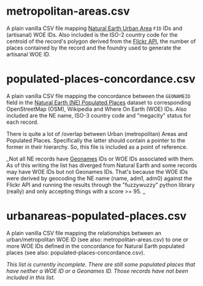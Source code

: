 metropolitan-areas.csv
==

A plain vanilla CSV file mapping [Natural Earth Urban Area](http://www.naturalearthdata.com/downloads/10m-cultural-vectors/10m-urban-area/) `FID` IDs and
(artisanal) WOE IDs. Also included is the ISO-2 country code for the centroid of
the record's polygon derived from the [Flickr API](http://www.flickr.com/services/api/flickr.places.findByLatLon.html), the number of places
contained by the record and the foundry used to generate the artisanal WOE ID.

populated-places-concordance.csv
==

A plain vanilla CSV file mapping the concordance between the `GEONAMEID` field
in the [Natural Earth (NE) Populated
Places](http://www.naturalearthdata.com/downloads/10m-cultural-vectors/10m-populated-places/)
dataset to corresponding OpenStreetMap (OSM), Wikipedia and Where On Earth (WOE)
IDs. Also included are the NE name, ISO-3 country code and "megacity" status for
each record.

There is quite a lot of /overlap between Urban (metropolitan) Areas and
Populated Places. Specifically the latter should contain a pointer to the former in their hierarchy. So, this file is included as a point of reference.

_Not all NE records have [Geonames](http://www.geonames.org/) IDs or WOE IDs associated
with them. As of this writing the list has diverged from Natural Earth and some records may have WOE IDs but not Geonames IDs. That's because the WOE IDs were derived by geocoding the NE name (name, adm1, adm0) against the Flickr API and running the results through the "fuzzywuzzy" python library (really) and only accepting things with a score >= 95.
_

urbanareas-populated-places.csv
==

A plain vanilla CSV file mapping the relationships between an urban/metropolitan
WOE ID (see also: metropolitan-areas.csv) to one or more WOE IDs defined in the
concordance for Natural Earth populated places (see also:
populated-places-concordance.csv).

_This list is currently incomplete. There are still some populated places that
have neither a WOE ID or a Geonames ID. Those records have not been included in
this list._

